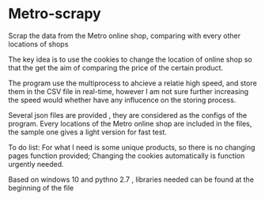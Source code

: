 # Metro-scrapy
Scrap the data from the Metro online shop, comparing with every other locations of shops


The key idea is to use the cookies to change the location of online shop so that the get the aim of comparing the price of the certain product.



The program use the multiprocess to ahcieve a relatie high speed, and store them in the CSV file in real-time, however I am not sure further increasing the speed would whether have any influcence on the storing process.


Several json files are provided , they are considered as the configs of the program. Every locations of the Metro online shop are included in the files, the sample one gives a light version for fast test.



To do list: For what I need is some unique products, so there is no changing pages function provided; Changing the cookies automatically is function urgently needed.

Based on windows 10 and pythno 2.7 , libraries needed can be found at the beginning of the file 
